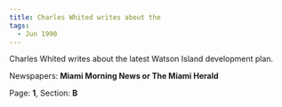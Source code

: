 ```yaml
---  
title: Charles Whited writes about the  
tags:  
  - Jun 1990  
---  
```

  
Charles Whited writes about the latest Watson Island development plan.  
  
Newspapers: **Miami Morning News or The Miami Herald**  
  
Page: **1**, Section: **B** 
